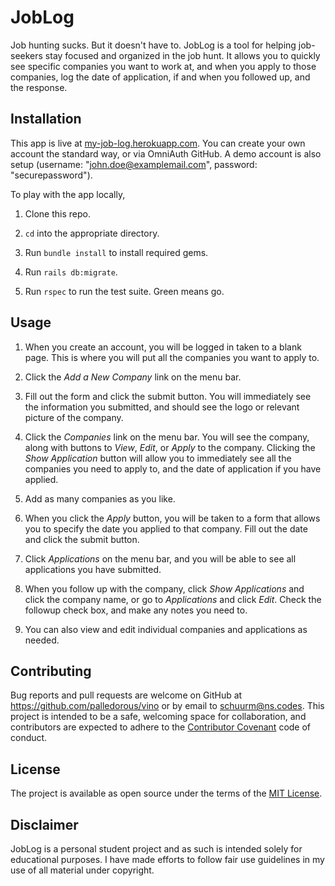 # JobLog

Job hunting sucks. But it doesn't have to. JobLog is a tool for helping job-seekers stay focused and organized in the job hunt. It allows you to quickly see specific companies you want to work at, and when you apply to those companies, log the date of application, if and when you followed up, and the response.

## Installation

This app is live at [my-job-log.herokuapp.com](https://my-job-log.herokuapp.com). You can create your own account the standard way, or via OmniAuth GitHub. A demo account is also setup (username: "john.doe@examplemail.com", password: "securepassword").

To play with the app locally,

1. Clone this repo.

2. `cd` into the appropriate directory.

3. Run `bundle install` to install required gems.

4. Run `rails db:migrate`.

5. Run `rspec` to run the test suite. Green means go.

## Usage

1. When you create an account, you will be logged in taken to a blank page. This is where you will put all the companies you want to apply to.

2. Click the *Add a New Company* link on the menu bar.

3. Fill out the form and click the submit button. You will immediately see the information you submitted, and should see the logo or relevant picture of the company.

4. Click the *Companies* link on the menu bar. You will see the company, along with buttons to *View*, *Edit*, or *Apply* to the company. Clicking the *Show Application* button will allow you to immediately see all the companies you need to apply to, and the date of application if you have applied.

5. Add as many companies as you like.

6. When you click the *Apply* button, you will be taken to a form that allows you to specify the date you applied to that company. Fill out the date and click the submit button.

7. Click *Applications* on the menu bar, and you will be able to see all applications you have submitted.

8. When you follow up with the company, click *Show Applications* and click the company name, or go to *Applications* and click *Edit*. Check the followup check box, and make any notes you need to.

9. You can also view and edit individual companies and applications as needed.

## Contributing

Bug reports and pull requests are welcome on GitHub at https://github.com/palledorous/vino or by email to schuurm@ns.codes. This project is intended to be a safe, welcoming space for collaboration, and contributors are expected to adhere to the [Contributor Covenant](http://contributor-covenant.org) code of conduct.


## License

The project is available as open source under the terms of the [MIT License](http://opensource.org/licenses/MIT).


## Disclaimer

JobLog is a personal student project and as such is intended solely for educational purposes. I have made efforts to follow fair use guidelines in my use of all material under copyright.
